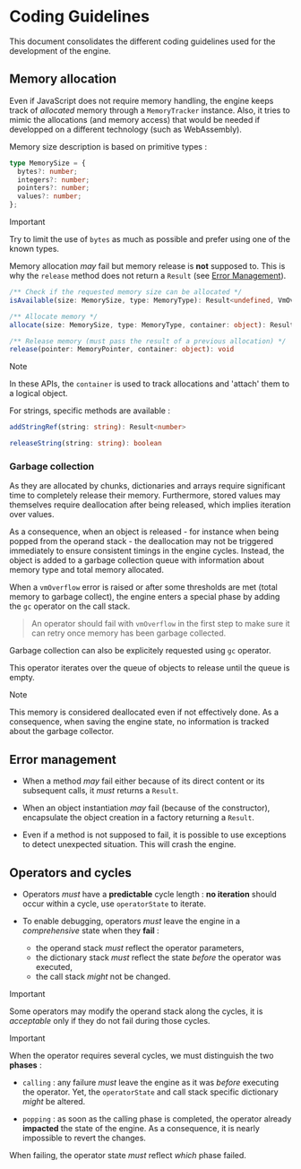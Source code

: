 # Coding Guidelines

This document consolidates the different coding guidelines used for the development of the engine.

## Memory allocation

Even if JavaScript does not require memory handling, the engine keeps track of *allocated* memory through a `MemoryTracker` instance.
Also, it tries to mimic the allocations (and memory access) that would be needed if developped on a different technology (such as WebAssembly).

Memory size description is based on primitive types :

```TypeScript
type MemorySize = {
  bytes?: number;
  integers?: number;
  pointers?: number;
  values?: number;
};
```

> [!IMPORTANT]  
> Try to limit the use of `bytes` as much as possible and prefer using one of the known types.

Memory allocation *may* fail but memory release is **not** supposed to. This is why the `release` method does not return a `Result` (see [Error Management](#error-management)).

```TypeScript
/** Check if the requested memory size can be allocated */
isAvailable(size: MemorySize, type: MemoryType): Result<undefined, VmOverflowException>

/** Allocate memory */
allocate(size: MemorySize, type: MemoryType, container: object): Result<MemoryPointer, VmOverflowException>

/** Release memory (must pass the result of a previous allocation) */
release(pointer: MemoryPointer, container: object): void
```

> [!NOTE]  
> In these APIs, the `container` is used to track allocations and 'attach' them to a logical object.

For strings, specific methods are available :

```TypeScript
addStringRef(string: string): Result<number>

releaseString(string: string): boolean
```

### Garbage collection

As they are allocated by chunks, dictionaries and arrays require significant time to completely release their memory.
Furthermore, stored values may themselves require deallocation after being released, which implies iteration over values.

As a consequence, when an object is released - for instance when being popped from the operand stack - the deallocation may not be triggered immediately to ensure
consistent timings in the engine cycles.
Instead, the object is added to a garbage collection queue with information about memory type and total memory allocated.

When a `vmOverflow` error is raised or after some thresholds are met (total memory to garbage collect), the engine enters a special phase by adding the `gc` operator on the call stack.

> An operator should fail with `vmOverflow` in the first step to make sure it can retry once memory has been garbage collected.

Garbage collection can also be explicitely requested using `gc` operator.

This operator iterates over the queue of objects to release until the queue is empty.

> [!NOTE]  
> This memory is considered deallocated even if not effectively done.
> As a consequence, when saving the engine state, no information is tracked about the garbage collector.

## Error management

* When a method *may* fail either because of its direct content or its subsequent calls, it *must* returns a `Result`.

* When an object instantiation *may* fail (because of the constructor), encapsulate the object creation in a factory returning a `Result`.

* Even if a method is not supposed to fail, it is possible to use exceptions to detect unexpected situation. This will crash the engine.

## Operators and cycles

* Operators *must* have a **predictable** cycle length : **no iteration** should occur within a cycle, use `operatorState` to iterate.

* To enable debugging, operators *must* leave the engine in a *comprehensive* state when they **fail** :
  * the operand stack *must* reflect the operator parameters,
  * the dictionary stack *must* reflect the state *before* the operator was executed,
  * the call stack *might* not be changed.

> [!IMPORTANT]  
> Some operators may modify the operand stack along the cycles, it is *acceptable* only if they do not fail during those cycles.

> [!IMPORTANT]  
> When the operator requires several cycles, we must distinguish the two **phases** :
> 
> * `calling` : any failure *must* leave the engine as it was *before* executing the operator. Yet, the `operatorState` and call stack specific dictionary *might* be altered.
>
> * `popping` : as soon as the calling phase is completed, the operator already **impacted** the state of the engine.
> As a consequence, it is nearly impossible to revert the changes.
>
> When failing, the operator state *must* reflect *which* phase failed.


